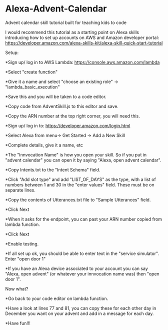 # Alexa-Advent-Calendar
Advent calendar skill tutorial built for teaching kids to code

I would recommend this tutorial as a starting point on Alexa skills introducing how to set up accounts on AWS and Amazon developer portal:
https://developer.amazon.com/alexa-skills-kit/alexa-skill-quick-start-tutorial

Setup:

*Sign up/ log in to AWS Lambda: https://console.aws.amazon.com/lambda

*Select "create function"

*Give it a name and select "choose an existing role" -> "lambda_basic_execution"

*Save this and you will be taken to a code editor.

*Copy code from AdventSkill.js to this editor and save.

*Copy the ARN number at the top right corner, you will need this.

*Sign up/ log in to: https://developer.amazon.com/login.html

*Select Alexa from menu-> Get Started -> Add a New Skill

*Complete details, give it a name, etc

*The "Innvocation Name" is how you open your skill. So if you put in "advent calendar" you can open it by saying "Alexa, open advent calendar".

*Copy Intents.txt to the "Intent Schema" field.

*Click "Add slot type" and add "LIST_OF_DAYS" as the type, with a list of numbers between 1 and 30 in the "enter values" field. These must be on separate lines.

*Copy the contents of Utterances.txt file to "Sample Utterances" field.

*Click Next

*When it asks for the endpoint, you can past your ARN number copied from lambda function.

*Click Next

*Enable testing.

*If all set up ok, you should be able to enter text in the "service simulator". Enter "open door 1"

*If you have an Alexa device associated to your account you can say "Alexa, open advent" (or whatever your innvocation name was) then "open door 1".


Now what?

*Go back to your code editor on lambda function.

*Have a look at lines 77 and 81, you can copy these for each other day in December you want on your advent and add in a message for each day.

*Have fun!!!




